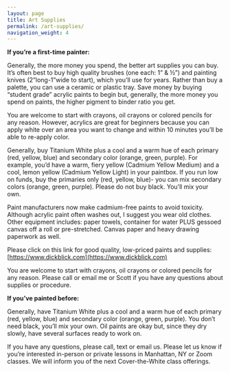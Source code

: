 ```yaml
---
layout: page
title: Art Supplies
permalink: /art-supplies/
navigation_weight: 4
---
```


**If you’re a first-time painter:**

Generally, the more money you spend, the better art supplies you can buy. It’s often best to buy high quality brushes (one each: 1” & ½”) and painting knives (2”long-1”wide to start), which you’ll use for years. Rather than buy a palette, you can use a ceramic or plastic tray. Save money by buying “student grade” acrylic paints to begin but, generally, the more money you spend on paints, the higher pigment to binder ratio you get.

You are welcome to start with crayons, oil crayons or colored pencils for any reason. However, acrylics are great for beginners because you can apply white over an area you want to change and within 10 minutes you’ll be able to re-apply color.

Generally, buy Titanium White plus a cool and a warm hue of each primary (red, yellow, blue) and secondary color (orange, green, purple). For example, you’d have a warm, fiery yellow (Cadmium Yellow Medium) and a cool, lemon yellow (Cadmium Yellow Light) in your paintbox. If you run low on funds, buy the primaries only (red, yellow, blue)- you can mix secondary colors (orange, green, purple). Please do not buy black. You’ll mix your own.

Paint manufacturers now make cadmium-free paints to avoid toxicity.
Although acrylic paint often washes out, I suggest you wear old clothes.
Other equipment includes: paper towels, container for water PLUS gessoed canvas off a roll or pre-stretched. Canvas paper and heavy drawing paperwork as well.

Please click on this link for good quality, low-priced paints and supplies: [https://www.dickblick.com](https://www.dickblick.com)

You are welcome to start with crayons, oil crayons or colored pencils for any reason.
Please call or email me or Scott if you have any questions about supplies or procedure.


**If you’ve painted before:**

Generally, have Titanium White plus a cool and a warm hue of each primary (red, yellow, blue) and secondary color (orange, green, purple). You don’t need black, you’ll mix your own. Oil paints are okay but, since they dry slowly, have several surfaces ready to work on. 

If you have any questions, please call, text or email us. Please let us know if you’re interested in-person or private lessons in Manhattan, NY or Zoom classes. We will inform you of the next Cover-the-White class offerings.
